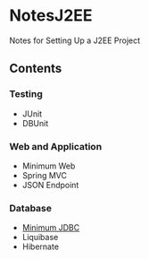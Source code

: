 # NotesJ2EE
Notes for Setting Up a J2EE Project


## Contents

### Testing
* JUnit
* DBUnit

### Web and Application
* Minimum Web
* Spring MVC
* JSON Endpoint

### Database
* [Minimum JDBC](/Database/MinimumJDBC.md)
* Liquibase
* Hibernate

